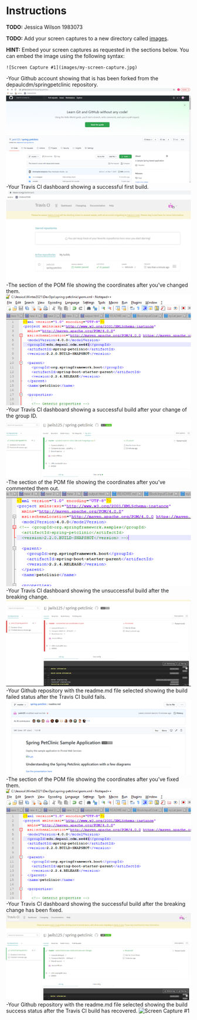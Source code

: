 # Instructions
**TODO:** Jessica Wilson 1983073

**TODO:** Add your screen captures to a new directory called [images](images).

**HINT:** Embed your screen captures as requested in the sections below. You can embed the image using the following syntax:

```
![Screen Capture #1](images/my-screen-capture.jpg)
```

-Your Github account showing that is has been forked from the depaulcdm/springpetclinic repository. ![Screen Capture #1](images/forkedRepositoryScreenshot1.PNG)
-Your Travis CI dashboard showing a successful first build. ![Screen Capture #1](images/TravisCISuccessfulFirstBuild.PNG)
-The section of the POM file showing the coordinates after you’ve changed them. ![Screen Capture #1](images/ChangedPOMCoordinates.PNG)
-Your Travis CI dashboard showing a successful build after your change of the group ID. ![Screen Capture #1](images/SecondBuildPassingWithGroupIdChange.PNG)
-The section of the POM file showing the coordinates after you’ve commented them out. ![Screen Capture #1](images/CommentedOutCoordinatesinPOM.PNG)
-Your Travis CI dashboard showing the unsuccessful build after the breaking change. ![Screen Capture #1](images/TravisCIFailureBuild.PNG)
-Your Github repository with the readme.md file selected showing the build failed status after the Travis CI build fails. ![Screen Capture #1](images/BuildErrorStatusInGitHub.PNG)
-The section of the POM file showing the coordinates after you’ve fixed them. ![Screen Capture #1](images/ChangedPOMCoordinates.PNG)
-Your Travis CI dashboard showing the successful build after the breaking change has been fixed. ![Screen Capture #1](images/TravisCISuccessfulFinalBuild.PNG)
-Your Github repository with the readme.md file selected showing the build success status after the Travis CI build has recovered. ![Screen Capture #1](images/.PNG)
